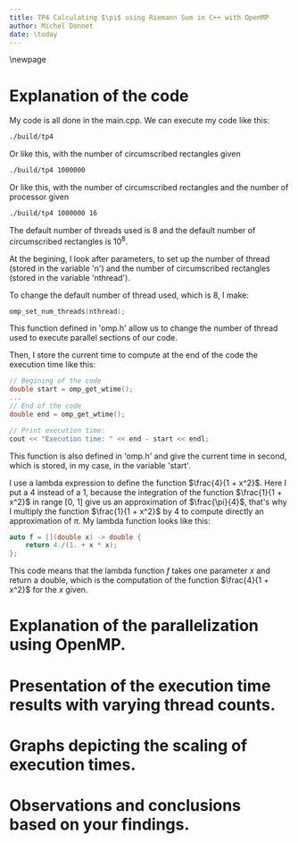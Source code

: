 ```yaml
---
title: TP4 Calculating $\pi$ using Riemann Sum in C++ with OpenMP
author: Michel Donnet
date: \today
---
```


\newpage
# Explanation of the code

My code is all done in the main.cpp.
We can execute my code like this:
```bash
./build/tp4
```
Or like this, with the number of circumscribed rectangles given
```bash
./build/tp4 1000000
```
Or like this, with the number of circumscribed rectangles and the number of processor given
```bash
./build/tp4 1000000 16
```
The default number of threads used is 8 and the default number of circumscribed rectangles is $10^8$.


At the begining, I look after parameters, to set up the number of thread (stored in the variable 'n') and the number of circumscribed rectangles (stored in the variable 'nthread').

To change the default number of thread used, which is 8, I make:
```C++
omp_set_num_threads(nthread);
```
This function defined in 'omp.h' allow us to change the number of thread used to execute parallel sections of our code.

Then, I store the current time to compute at the end of the code the execution time like this:
```C++
// Begining of the code
double start = omp_get_wtime();
...
// End of the code
double end = omp_get_wtime();

// Print execution time:
cout << "Execution time: " << end - start << endl;
```
This function is also defined in 'omp.h' and give the current time in second, which is stored, in my case, in the variable 'start'.

I use a lambda expression to define the function $\frac{4}{1 + x^2}$. Here I put a 4 instead of a 1, because the integration of the function $\frac{1}{1 + x^2}$ in range [0, 1] give us an approximation of $\frac{\pi}{4}$, that's why I multiply the function $\frac{1}{1 + x^2}$ by 4 to compute directly an approximation of $\pi$. My lambda function looks like this:

```C++
auto f = [](double x) -> double {
	return 4./(1. + x * x);
};
```
This code means that the lambda function $f$ takes one parameter $x$ and return a double, which is the computation of the function $\frac{4}{1 + x^2}$ for the $x$ given.

# Explanation of the parallelization using OpenMP.
# Presentation of the execution time results with varying thread counts.
# Graphs depicting the scaling of execution times.
# Observations and conclusions based on your findings.
